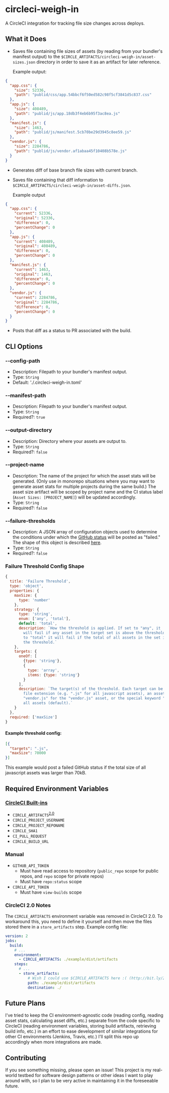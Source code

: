 # circleci-weigh-in
A CircleCI integration for tracking file size changes across deploys.

## What it Does
- Saves file containing file sizes of assets (by reading from your bundler's manifest output) to the `$CIRCLE_ARTIFACTS/circleci-weigh-in/asset-sizes.json` directory in order to save it as an artifact for later reference.

  Example output:

```json
{
  "app.css": {
    "size": 52336,
    "path": "publid/css/app.54bbcf6f50ed582c98f5cf3841d5c837.css"
  },
  "app.js": {
    "size": 408489,
    "path": "publid/js/app.18db3f4eb6b95f3ac8ea.js"
  },
  "manifest.js": {
    "size": 1463,
    "path": "publid/js/manifest.5cb70be29d3945c8ee59.js"
  },
  "vendor.js": {
    "size": 2284786,
    "path": "publid/js/vendor.af1abaa45f10408b578e.js"
  }
}
```

- Generates diff of base branch file sizes with current branch.

- Saves file containing that diff information to `$CIRCLE_ARTIFACTS/circleci-weigh-in/asset-diffs.json`.

  Example output

```json
{
  "app.css": {
    "current": 52336,
    "original": 52336,
    "difference": 0,
    "percentChange": 0
  },
  "app.js": {
    "current": 408489,
    "original": 408489,
    "difference": 0,
    "percentChange": 0
  },
  "manifest.js": {
    "current": 1463,
    "original": 1463,
    "difference": 0,
    "percentChange": 0
  },
  "vendor.js": {
    "current": 2284786,
    "original": 2284786,
    "difference": 0,
    "percentChange": 0
  }
}
```

- Posts that diff as a status to PR associated with the build.

## CLI Options

### --config-path
- Description: Filepath to your bundler's manifest output.
- Type: `String`
- Default: './.circleci-weigh-in.toml'

### --manifest-path
- Description: Filepath to your bundler's manifest output.
- Type: `String`
- Required?: `true`

### --output-directory
- Description: Directory where your assets are output to.
- Type: `String`
- Required?: `false`

### --project-name
- Description: The name of the project for which the asset stats will be generated. (Only use in monorepo situations where you may want to generate asset stats for multiple projects during the same build.) The asset size artifact will be scoped by project name and the CI status label (`Asset Sizes: [PROJECT_NAME]`) will be updated accordingly.
- Type: `String`
- Required?: `false`

### --failure-thresholds
- Description: A JSON array of configuration objects used to determine the conditions under which the [GitHub status](https://developer.github.com/v3/repos/statuses/#create-a-status) will be posted as "failed." The shape of this object is described [here](#failure-threshold-config-shape).
- Type: `String`
- Required?: `false`

### Failure Threshold Config Shape
```js
{
  title: 'Failure Threshold',
  type: 'object',
  properties: {
    maxSize: {
      type: 'number'
    },
    strategy: {
      type: 'string',
      enum: ['any', 'total'],
      default: 'total',
      description: `How the threshold is applied. If set to "any", it
        will fail if any asset in the target set is above the threshold. If set
        to "total" it will fail if the total of all assets in the set is above
        the threshold.`
    },
    targets: {
      oneOf: [
        {type: 'string'},
        {
          type: 'array',
          items: {type: 'string'}
        }
      ],
      description: `The target(s) of the threshold. Each target can be either a
        file extension (e.g. ".js" for all javascript assets), an asset path
        "vendor.js" for the "vendor.js" asset, or the special keyword "all" for
        all assets (default).`
    }
  },
  required: ['maxSize']
}
```

#### Example threshold config:
```json
[{
  "targets": ".js",
  "maxSize": 70000
}]
```
This example would post a failed GitHub status if the total size of all javascript assets was larger than 70kB.

## Required Environment Variables

### [CircleCI Built-ins](https://circleci.com/docs/1.0/environment-variables/)
- `CIRCLE_ARTIFACTS`<sup>[2.0](#circleci-20-notes)</sup>
- `CIRCLE_PROJECT_USERNAME`
- `CIRCLE_PROJECT_REPONAME`
- `CIRCLE_SHA1`
- `CI_PULL_REQUEST`
- `CIRCLE_BUILD_URL`

### Manual
- `GITHUB_API_TOKEN`
  - Must have read access to repository (`public_repo` scope for public repos, and `repo` scope for private repos)
  - Must have `repo:status` scope
- `CIRCLE_API_TOKEN`
  - Must have `view-builds` scope

### CircleCI 2.0 Notes
The `CIRCLE_ARTIFACTS` environment variable was removed in CircleCI 2.0. To workaround this, you need to define it yourself and then move the files stored there in a `store_artifacts` step. Example config file:

```yml
version: 2
jobs:
  build:
    # ...
    environment:
      - CIRCLE_ARTIFACTS: ./example/dist/artifacts
    steps:
      # ...
      - store_artifacts:
          # Wish I could use $CIRCLE_ARTIFACTS here :( (http://bit.ly/2vlqGiR)
          path: ./example/dist/artifacts
          destination: ./
```

## Future Plans
I've tried to keep the CI environment-agnostic code (reading config, reading asset stats, calculating asset diffs, etc.) separate from the code specific to CircleCI (reading environment variables, storing build artifacts, retrieving build info, etc.) in an effort to ease development of similar integrations for other CI environments (Jenkins, Travis, etc.) I'll split this repo up accordingly when more integrations are made.

## Contributing
If you see something missing, please open an issue! This project is my real-world testbed for software design patterns or other ideas I want to play around with, so I plan to be very active in maintaining it in the foreseeable future.
